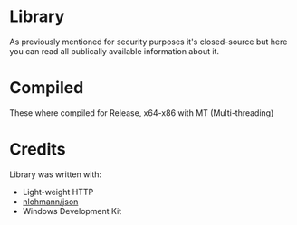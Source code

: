 # Library
As previously mentioned for security purposes it's closed-source but here you can read all publically available information about it.

# Compiled
These where compiled for Release, x64-x86 with MT (Multi-threading)

# Credits
Library was written with: 
* Light-weight HTTP
* [nlohmann/json](https://github.com/nlohmann/json)
* Windows Development Kit
